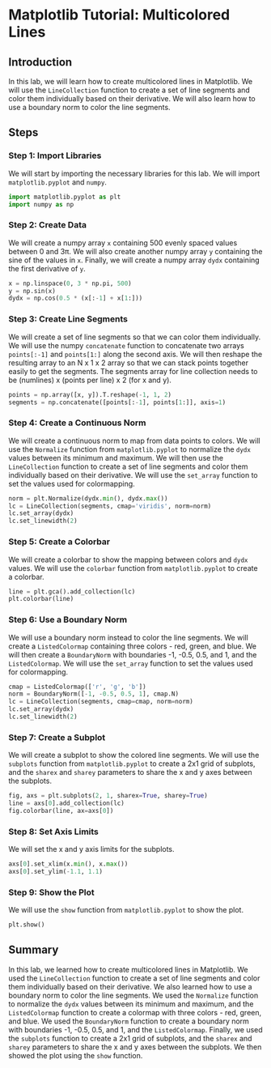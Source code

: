 # Matplotlib Tutorial: Multicolored Lines

## Introduction

In this lab, we will learn how to create multicolored lines in Matplotlib. We will use the `LineCollection` function to create a set of line segments and color them individually based on their derivative. We will also learn how to use a boundary norm to color the line segments.

## Steps

### Step 1: Import Libraries

We will start by importing the necessary libraries for this lab. We will import `matplotlib.pyplot` and `numpy`.

```python
import matplotlib.pyplot as plt
import numpy as np
```

### Step 2: Create Data

We will create a numpy array `x` containing 500 evenly spaced values between 0 and 3π. We will also create another numpy array `y` containing the sine of the values in `x`. Finally, we will create a numpy array `dydx` containing the first derivative of `y`.

```python
x = np.linspace(0, 3 * np.pi, 500)
y = np.sin(x)
dydx = np.cos(0.5 * (x[:-1] + x[1:]))
```

### Step 3: Create Line Segments

We will create a set of line segments so that we can color them individually. We will use the numpy `concatenate` function to concatenate two arrays `points[:-1]` and `points[1:]` along the second axis. We will then reshape the resulting array to an N x 1 x 2 array so that we can stack points together easily to get the segments. The segments array for line collection needs to be (numlines) x (points per line) x 2 (for x and y).

```python
points = np.array([x, y]).T.reshape(-1, 1, 2)
segments = np.concatenate([points[:-1], points[1:]], axis=1)
```

### Step 4: Create a Continuous Norm

We will create a continuous norm to map from data points to colors. We will use the `Normalize` function from `matplotlib.pyplot` to normalize the `dydx` values between its minimum and maximum. We will then use the `LineCollection` function to create a set of line segments and color them individually based on their derivative. We will use the `set_array` function to set the values used for colormapping.

```python
norm = plt.Normalize(dydx.min(), dydx.max())
lc = LineCollection(segments, cmap='viridis', norm=norm)
lc.set_array(dydx)
lc.set_linewidth(2)
```

### Step 5: Create a Colorbar

We will create a colorbar to show the mapping between colors and `dydx` values. We will use the `colorbar` function from `matplotlib.pyplot` to create a colorbar.

```python
line = plt.gca().add_collection(lc)
plt.colorbar(line)
```

### Step 6: Use a Boundary Norm

We will use a boundary norm instead to color the line segments. We will create a `ListedColormap` containing three colors - red, green, and blue. We will then create a `BoundaryNorm` with boundaries -1, -0.5, 0.5, and 1, and the `ListedColormap`. We will use the `set_array` function to set the values used for colormapping.

```python
cmap = ListedColormap(['r', 'g', 'b'])
norm = BoundaryNorm([-1, -0.5, 0.5, 1], cmap.N)
lc = LineCollection(segments, cmap=cmap, norm=norm)
lc.set_array(dydx)
lc.set_linewidth(2)
```

### Step 7: Create a Subplot

We will create a subplot to show the colored line segments. We will use the `subplots` function from `matplotlib.pyplot` to create a 2x1 grid of subplots, and the `sharex` and `sharey` parameters to share the x and y axes between the subplots.

```python
fig, axs = plt.subplots(2, 1, sharex=True, sharey=True)
line = axs[0].add_collection(lc)
fig.colorbar(line, ax=axs[0])
```

### Step 8: Set Axis Limits

We will set the x and y axis limits for the subplots.

```python
axs[0].set_xlim(x.min(), x.max())
axs[0].set_ylim(-1.1, 1.1)
```

### Step 9: Show the Plot

We will use the `show` function from `matplotlib.pyplot` to show the plot.

```python
plt.show()
```

## Summary

In this lab, we learned how to create multicolored lines in Matplotlib. We used the `LineCollection` function to create a set of line segments and color them individually based on their derivative. We also learned how to use a boundary norm to color the line segments. We used the `Normalize` function to normalize the `dydx` values between its minimum and maximum, and the `ListedColormap` function to create a colormap with three colors - red, green, and blue. We used the `BoundaryNorm` function to create a boundary norm with boundaries -1, -0.5, 0.5, and 1, and the `ListedColormap`. Finally, we used the `subplots` function to create a 2x1 grid of subplots, and the `sharex` and `sharey` parameters to share the x and y axes between the subplots. We then showed the plot using the `show` function.
